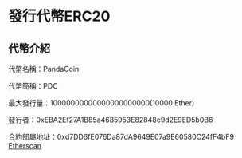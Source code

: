 # 發行代幣ERC20 
## 代幣介紹
代幣名稱：PandaCoin

代幣簡稱：PDC

最大發行量：10000000000000000000000(10000 Ether)

發行者：0xEBA2Ef27A1B85a4685953E82848e9d2E9ED5b0B6

合約部屬地址：0xd7DD6fE076Da87dA9649E07a9E60580C24fF4bF9 [Etherscan](https://sepolia.etherscan.io/address/0xd7dd6fe076da87da9649e07a9e60580c24ff4bf9)
